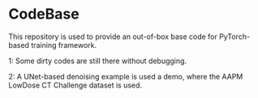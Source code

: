 # CodeBase
This repository is used to provide an out-of-box base code for PyTorch-based training framework.


1: Some dirty codes are still there without debugging.


2: A UNet-based denoising example is used a demo, where the AAPM LowDose CT Challenge dataset is used. 
